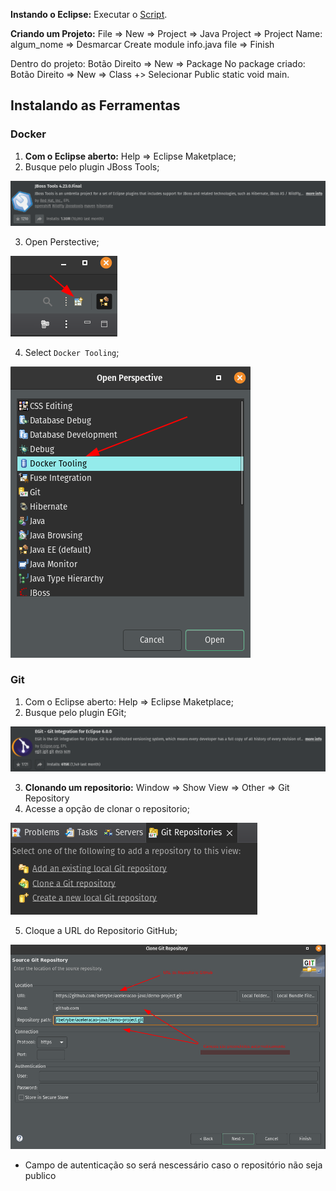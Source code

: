 **Instando o Eclipse:** Executar o [Script](https://github.com/Vincenzofdg/Programms/blob/master/Eclipse.sh).

**Criando um Projeto:** File => New => Project => Java Project => Project Name: algum_nome => Desmarcar Create module info.java file => Finish

Dentro do projeto: Botão Direito => New => Package
No package criado: Botão Direito => New => Class +> Selecionar Public static void main.

## Instalando as Ferramentas

### Docker
1. **Com o Eclipse aberto:** Help => Eclipse Maketplace;
2. Busque pelo plugin JBoss Tools;

![extencion](../.imgs/JBoss_Tools.png)

3. Open Perstective;

![perstective](../.imgs/perstective.png)

4. Select `Docker Tooling`;

![docker_tooling](../.imgs/docker_tooling.png)

### Git
1. Com o Eclipse aberto: Help => Eclipse Maketplace;
2. Busque pelo plugin EGit;

![EGit](../.imgs/EGit.png)

3. **Clonando um repositorio:** Window => Show View => Other => Git Repository
4. Acesse a opção de clonar o repositorio;

![clone](../.imgs/where_to_clone.png)

5. Cloque a URL do Repositorio GitHub;

![clonando](../.imgs/janela_de_clone.png)

   - Campo de autenticação so será nescessário caso o repositório não seja publico 
